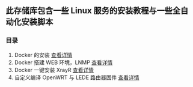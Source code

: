 ## 此存储库包含一些 Linux 服务的安装教程与一些全自动化安装脚本

### 目录

1. Docker 的安装 [查看详情](https://github.com/Sam-Mey/Documentation/tree/main/Docker)
2. Docker 搭建 WEB 环境，LNMP [查看详情](https://github.com/Sam-Mey/Documentation/tree/main/LDNMPPMA_WebEnvironment)
3. Docker 一键安装 XrayR [查看详情](https://github.com/Sam-Mey/Documentation/tree/main/XrayR)
4. 自定义编译 OpenWRT 与 LEDE 路由器固件 [查看详情](https://github.com/Sam-Mey/Documentation/tree/main/OpenWRT-LEDE)
